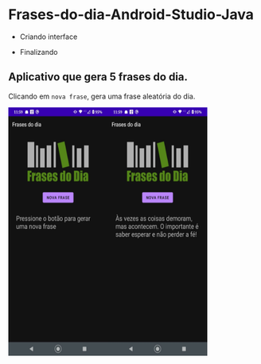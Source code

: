 # Frases-do-dia-Android-Studio-Java

- Criando interface

- Finalizando

## Aplicativo que gera 5 frases do dia.
Clicando em `nova frase`, gera uma frase aleatória do dia.

<div>
 <img align="left" alt="imagem1" height="500" width="200" src="imagem1.jpeg">
 <img align="left" alt="imagem2" height="500" width="200" src="imagem2.jpeg">
</div>
